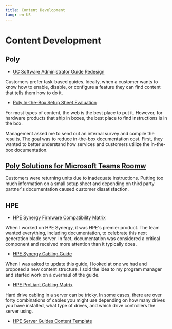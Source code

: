 ```yaml
---
title: Content Development
lang: en-US
---
```


# Content Development



## Poly

* [UC Software Administrator Guide Redesign](case-studies/admin-guide-redesign.md)

Customers prefer task-based guides. Ideally, when a customer wants to know how to enable, disable, or configure a feature they can find content that tells them how to do it.


* [Poly In-the-Box Setup Sheet Evaluation](setup-sheet-eval.md)

For most types of content, the web is the best place to put it. However, for hardware products that ship in boxes, the best place to find instructions is in the box.

Management asked me to send out an internal survey and compile the results. The goal was to reduce in-the-box documentation cost. First, they wanted to better understand how services and customers utilize the in-the-box documentation.

## [Poly Solutions for Microsoft Teams Roomw](case-studies/poly.mtr.md)

Customers were returning units due to inadequate instructions. Putting too much information on a small setup sheet and depending on third party partner's documentation caused customer dissatisfaction.

## HPE

* [HPE Synergy Firmware Compatibility Matrix](interactive-matrix.md)

When I worked on HPE Synergy, it was HPE's premier product. The team wanted everything, including documentation, to celebrate this next generation blade server. In fact, documentation was considered a critical component and received more attention than it typically does.

* [HPE Synergy Cabling Guide](synergy-cabling-guide.md)

When I was asked to update this guide, I looked at one we had and proposed a new content structure. I sold the idea to my program manager and started work on a overhaul of the guide.

* [HPE ProLiant Cabling Matrix](proliant-cabling-matrix.md)

Hard drive cabling in a server can be tricky. In some cases, there are over forty combinations of cables you might use depending on how many drives you have installed, what type of drives, and which drive controllers the server using.

* [HPE Server Guides Content Template](case-studies/content-templates.md)
